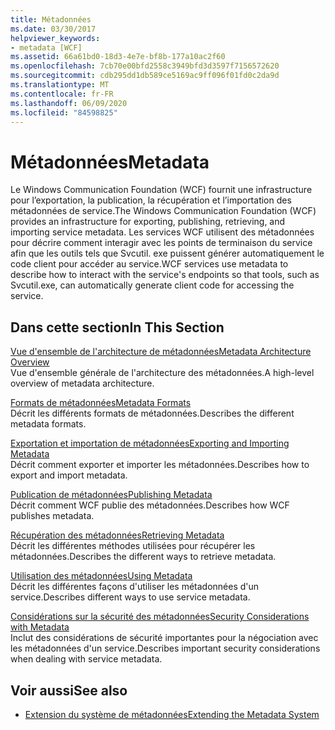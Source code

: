```yaml
---
title: Métadonnées
ms.date: 03/30/2017
helpviewer_keywords:
- metadata [WCF]
ms.assetid: 66a61bd0-18d3-4e7e-bf8b-177a10ac2f60
ms.openlocfilehash: 7cb70e00bfd2558c3949bfd3d3597f7156572620
ms.sourcegitcommit: cdb295dd1db589ce5169ac9ff096f01fd0c2da9d
ms.translationtype: MT
ms.contentlocale: fr-FR
ms.lasthandoff: 06/09/2020
ms.locfileid: "84598825"
---
```

# <a name="metadata"></a><span data-ttu-id="bf732-102">Métadonnées</span><span class="sxs-lookup"><span data-stu-id="bf732-102">Metadata</span></span>
<span data-ttu-id="bf732-103">Le Windows Communication Foundation (WCF) fournit une infrastructure pour l’exportation, la publication, la récupération et l’importation des métadonnées de service.</span><span class="sxs-lookup"><span data-stu-id="bf732-103">The Windows Communication Foundation (WCF) provides an infrastructure for exporting, publishing, retrieving, and importing service metadata.</span></span> <span data-ttu-id="bf732-104">Les services WCF utilisent des métadonnées pour décrire comment interagir avec les points de terminaison du service afin que les outils tels que Svcutil. exe puissent générer automatiquement le code client pour accéder au service.</span><span class="sxs-lookup"><span data-stu-id="bf732-104">WCF services use metadata to describe how to interact with the service's endpoints so that tools, such as Svcutil.exe, can automatically generate client code for accessing the service.</span></span>  
  
## <a name="in-this-section"></a><span data-ttu-id="bf732-105">Dans cette section</span><span class="sxs-lookup"><span data-stu-id="bf732-105">In This Section</span></span>  
 [<span data-ttu-id="bf732-106">Vue d'ensemble de l'architecture de métadonnées</span><span class="sxs-lookup"><span data-stu-id="bf732-106">Metadata Architecture Overview</span></span>](metadata-architecture-overview.md)  
 <span data-ttu-id="bf732-107">Vue d'ensemble générale de l'architecture des métadonnées.</span><span class="sxs-lookup"><span data-stu-id="bf732-107">A high-level overview of metadata architecture.</span></span>  
  
 [<span data-ttu-id="bf732-108">Formats de métadonnées</span><span class="sxs-lookup"><span data-stu-id="bf732-108">Metadata Formats</span></span>](metadata-formats.md)  
 <span data-ttu-id="bf732-109">Décrit les différents formats de métadonnées.</span><span class="sxs-lookup"><span data-stu-id="bf732-109">Describes the different metadata formats.</span></span>  
  
 [<span data-ttu-id="bf732-110">Exportation et importation de métadonnées</span><span class="sxs-lookup"><span data-stu-id="bf732-110">Exporting and Importing Metadata</span></span>](exporting-and-importing-metadata.md)  
 <span data-ttu-id="bf732-111">Décrit comment exporter et importer les métadonnées.</span><span class="sxs-lookup"><span data-stu-id="bf732-111">Describes how to export and import metadata.</span></span>  
  
 [<span data-ttu-id="bf732-112">Publication de métadonnées</span><span class="sxs-lookup"><span data-stu-id="bf732-112">Publishing Metadata</span></span>](publishing-metadata.md)  
 <span data-ttu-id="bf732-113">Décrit comment WCF publie des métadonnées.</span><span class="sxs-lookup"><span data-stu-id="bf732-113">Describes how WCF publishes metadata.</span></span>  
  
 [<span data-ttu-id="bf732-114">Récupération des métadonnées</span><span class="sxs-lookup"><span data-stu-id="bf732-114">Retrieving Metadata</span></span>](retrieving-metadata.md)  
 <span data-ttu-id="bf732-115">Décrit les différentes méthodes utilisées pour récupérer les métadonnées.</span><span class="sxs-lookup"><span data-stu-id="bf732-115">Describes the different ways to retrieve metadata.</span></span>  
  
 [<span data-ttu-id="bf732-116">Utilisation des métadonnées</span><span class="sxs-lookup"><span data-stu-id="bf732-116">Using Metadata</span></span>](using-metadata.md)  
 <span data-ttu-id="bf732-117">Décrit les différentes façons d'utiliser les métadonnées d'un service.</span><span class="sxs-lookup"><span data-stu-id="bf732-117">Describes different ways to use service metadata.</span></span>  
  
 [<span data-ttu-id="bf732-118">Considérations sur la sécurité des métadonnées</span><span class="sxs-lookup"><span data-stu-id="bf732-118">Security Considerations with Metadata</span></span>](security-considerations-with-metadata.md)  
 <span data-ttu-id="bf732-119">Inclut des considérations de sécurité importantes pour la négociation avec les métadonnées d'un service.</span><span class="sxs-lookup"><span data-stu-id="bf732-119">Describes important security considerations when dealing with service metadata.</span></span>  
  
## <a name="see-also"></a><span data-ttu-id="bf732-120">Voir aussi</span><span class="sxs-lookup"><span data-stu-id="bf732-120">See also</span></span>

- [<span data-ttu-id="bf732-121">Extension du système de métadonnées</span><span class="sxs-lookup"><span data-stu-id="bf732-121">Extending the Metadata System</span></span>](../extending/extending-the-metadata-system.md)
